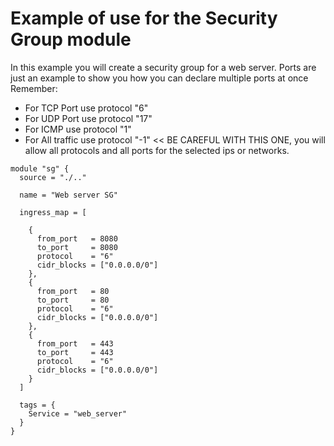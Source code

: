 # Example of use for the Security Group module

In this example you will create a security group for a web server. Ports are just an example to show you how you can declare multiple ports at once
Remember:

- For TCP Port use protocol "6"
- For UDP Port use protocol "17"
- For ICMP use protocol "1"
- For All traffic use protocol "-1" << BE CAREFUL WITH THIS ONE, you will allow all protocols and all ports for the selected ips or networks.


```hcl
module "sg" {
  source = "./.."

  name = "Web server SG"
  
  ingress_map = [
    
    {
      from_port   = 8080
      to_port     = 8080
      protocol    = "6"
      cidr_blocks = ["0.0.0.0/0"]
    },
    {
      from_port   = 80
      to_port     = 80
      protocol    = "6"
      cidr_blocks = ["0.0.0.0/0"]
    },
    {
      from_port   = 443
      to_port     = 443
      protocol    = "6"
      cidr_blocks = ["0.0.0.0/0"]
    }
  ]

  tags = {
    Service = "web_server"
  }
}
```